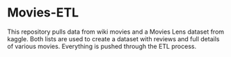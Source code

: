 # Movies-ETL
This repository pulls data from wiki movies and a Movies Lens dataset from kaggle.
Both lists are used to create a dataset with reviews and full details of various movies.
Everything is pushed through the ETL process.
